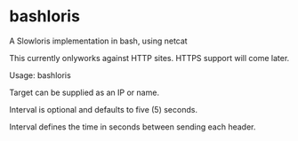 # bashloris
A Slowloris implementation in bash, using netcat

This currently onlyworks against HTTP sites.  HTTPS support will come later.

Usage:
bashloris <target> <port> <interval>  
	
  Target can be supplied as an IP or name.
  
  Interval is optional and defaults to five (5) seconds.
  
  Interval defines the time in seconds between sending each header.
